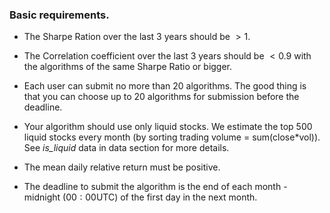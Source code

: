 ### Basic requirements.

-   The Sharpe Ration over the last 3 years should be $>1$.

-   The Correlation coefficient over the last 3 years should be $<0.9$
    with the algorithms of the same Sharpe Ratio or bigger.

-   Each user can submit no more than 20 algorithms. The good thing is
    that you can choose up to 20 algorithms for submission before the
    deadline.

-   Your algorithm should use only liquid stocks. We estimate the top
    500 liquid stocks every month (by sorting trading volume =
    sum(close\*vol)). See *is\_liquid* data in data section for more
    details.

-   The mean daily relative return must be positive.

-   The deadline to submit the algorithm is the end of each month -
    midnight $(00:00 \text{UTC})$ of the first day in the next month.